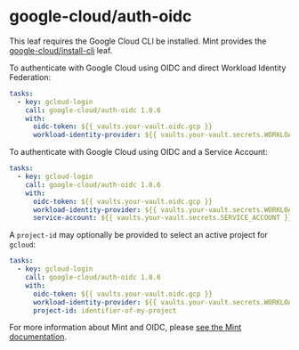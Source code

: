 # google-cloud/auth-oidc

This leaf requires the Google Cloud CLI be installed. Mint provides the
[google-cloud/install-cli](https://cloud.rwx.com/leaves/google-cloud/install-cli) leaf.

To authenticate with Google Cloud using OIDC and direct Workload Identity Federation:

```yaml
tasks:
  - key: gcloud-login
    call: google-cloud/auth-oidc 1.0.6
    with:
      oidc-token: ${{ vaults.your-vault.oidc.gcp }}
      workload-identity-provider: ${{ vaults.your-vault.secrets.WORKLOAD_IDENTITY_PROVIDER }}
```

To authenticate with Google Cloud using OIDC and a Service Account:

```yaml
tasks:
  - key: gcloud-login
    call: google-cloud/auth-oidc 1.0.6
    with:
      oidc-token: ${{ vaults.your-vault.oidc.gcp }}
      workload-identity-provider: ${{ vaults.your-vault.secrets.WORKLOAD_IDENTITY_PROVIDER }}
      service-account: ${{ vaults.your-vault.secrets.SERVICE_ACCOUNT }}
```

A `project-id` may optionally be provided to select an active project for `gcloud`:

```yaml
tasks:
  - key: gcloud-login
    call: google-cloud/auth-oidc 1.0.6
    with:
      oidc-token: ${{ vaults.your-vault.oidc.gcp }}
      workload-identity-provider: ${{ vaults.your-vault.secrets.WORKLOAD_IDENTITY_PROVIDER }}
      project-id: identifier-of-my-project
```

For more information about Mint and OIDC, please [see the Mint documentation](https://www.rwx.com/docs/mint/oidc).
